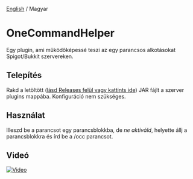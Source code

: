 [English](https://github.com/NorbiPeti/OneCommandHelper/blob/master/README.md) / Magyar

# OneCommandHelper
Egy plugin, ami működőképessé teszi az egy parancsos alkotásokat Spigot/Bukkit szervereken.

## Telepítés
Rakd a letöltött ([lásd Releases felül vagy kattints ide](https://github.com/NorbiPeti/OneCommandHelper/releases)) JAR fájlt a szerver plugins mappába. Konfiguráció nem szükséges.

## Használat
Illeszd be a parancsot egy parancsblokkba, de *ne aktiváld*, helyette állj a parancsblokkra és írd be a /occ parancsot.

## Videó
[![Video](http://img.youtube.com/vi/rfPeuj0NWVg/0.jpg)](http://www.youtube.com/watch?v=rfPeuj0NWVg)

